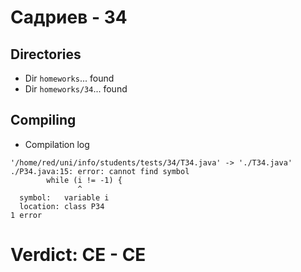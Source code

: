 # Садриев - 34
## Directories
- Dir `homeworks`... found
- Dir `homeworks/34`... found
## Compiling
- Compilation log
```
'/home/red/uni/info/students/tests/34/T34.java' -> './T34.java'
./P34.java:15: error: cannot find symbol
        while (i != -1) {
               ^
  symbol:   variable i
  location: class P34
1 error

```
# Verdict: **CE** - CE
